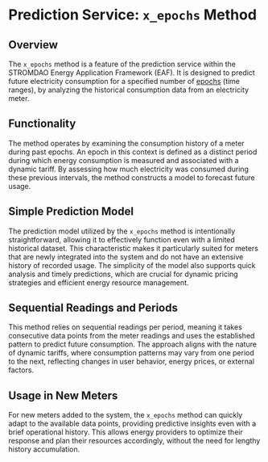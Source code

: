 # Prediction Service: `x_epochs` Method 

## Overview

The `x_epochs` method is a feature of the prediction service within the STROMDAO Energy Application Framework (EAF). It is designed to predict future electricity consumption for a specified number of [epochs](./epoch.md) (time ranges), by analyzing the historical consumption data from an electricity meter.

## Functionality

The method operates by examining the consumption history of a meter during past epochs. An epoch in this context is defined as a distinct period during which energy consumption is measured and associated with a dynamic tariff. By assessing how much electricity was consumed during these previous intervals, the method constructs a model to forecast future usage.

## Simple Prediction Model

The prediction model utilized by the `x_epochs` method is intentionally straightforward, allowing it to effectively function even with a limited historical dataset. This characteristic makes it particularly suited for meters that are newly integrated into the system and do not have an extensive history of recorded usage. The simplicity of the model also supports quick analysis and timely predictions, which are crucial for dynamic pricing strategies and efficient energy resource management.

## Sequential Readings and Periods

This method relies on sequential readings per period, meaning it takes consecutive data points from the meter readings and uses the established pattern to predict future consumption. The approach aligns with the nature of dynamic tariffs, where consumption patterns may vary from one period to the next, reflecting changes in user behavior, energy prices, or external factors.

## Usage in New Meters

For new meters added to the system, the `x_epochs` method can quickly adapt to the available data points, providing predictive insights even with a brief operational history. This allows energy providers to optimize their response and plan their resources accordingly, without the need for lengthy history accumulation.
